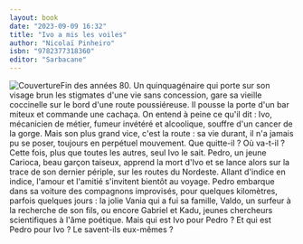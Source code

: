 ```yaml
---
layout: book
date: "2023-09-09 16:32"
title: "Ivo a mis les voiles"
author: "Nicolaï Pinheiro"
isbn: "9782377318360"
editor: "Sarbacane"
---
```

![Couverture](/img/9782377318360.jpg)Fin des années 80. Un quinquagénaire qui porte sur son visage brun les stigmates d'une vie sans concession, gare sa vieille coccinelle sur le bord d'une route poussiéreuse. Il pousse la porte d'un bar miteux et commande une cachaça. On entend à peine ce qu'il dit : Ivo, mécanicien de métier, fumeur invétéré et alcoolique, souffre d'un cancer de la gorge. Mais son plus grand vice, c'est la route : sa vie durant, il n'a jamais pu se poser, toujours en perpétuel mouvement. Que quitte-il ? Où va-t-il ? Cette fois, plus que toutes les autres, seul Ivo le sait. Pedro, un jeune Carioca, beau garçon taiseux, apprend la mort d'Ivo et se lance alors sur la trace de son dernier périple, sur les routes du Nordeste. Allant d'indice en indice, l'amour et l'amitié s'invitent bientôt au voyage. Pedro embarque dans sa voiture des compagnons improvisés, pour quelques kilomètres, parfois quelques jours : la jolie Vania qui a fui sa famille, Valdo, un surfeur à la recherche de son fils, ou encore Gabriel et Kadu, jeunes chercheurs scientifiques à l'âme poétique. Mais qui est Ivo pour Pedro ? Et qui est Pedro pour Ivo ? Le savent-ils eux-mêmes ?